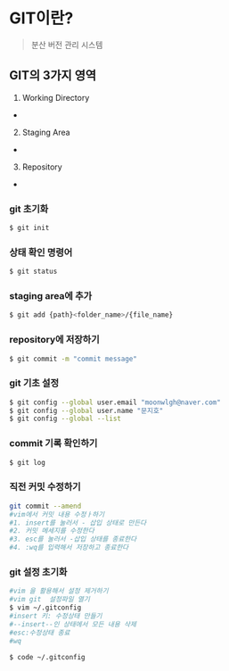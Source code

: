 # GIT이란?
>분산 버전 관리 시스템


## GIT의 3가지 영역
1. Working Directory
  - 
2. Staging Area
  - 
3. Repository
  - 


### git 초기화
```bash
$ git init
```


### 상태 확인 명령어

```bash
$ git status
```

### staging area에 추가
```bash
$ git add {path}<folder_name>/{file_name}
```


### repository에 저장하기
```bash
$ git commit -m "commit message"
```


### git 기초 설정

```bash
$ git config --global user.email "moonwlgh@naver.com"
$ git config --global user.name "문지호"
$ git config --global --list
```


### commit 기록 확인하기

```bash
$ git log
```

### 직전 커밋 수정하기

```bash
git commit --amend
#vim에서 커밋 내용 수정ㅏ하기
#1. insert를 눌러서 - 삽입 상태로 만든다
#2. 커밋 메세지를 수정한다
#3. esc를 눌러서 -삽입 상태를 종료한다
#4. :wq를 입력해서 저장하고 종료한다
```


### git 설정 초기화
```bash
#vim 을 활용해서 설정 제거하기
#vim git  설정파일 열기
$ vim ~/.gitconfig
#insert 키: 수정상태 만들기
#--insert--인 상태에서 모든 내용 삭제
#esc:수정상태 종료
#wq

$ code ~/.gitconfig
```